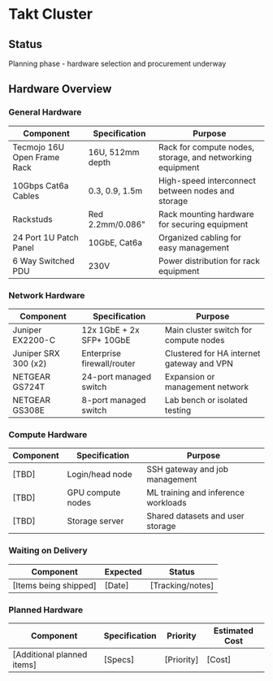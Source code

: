 # Takt Cluster

## Status

Planning phase - hardware selection and procurement underway

## Hardware Overview

### General Hardware

| Component | Specification | Purpose |
|-----------|---------------|---------|
| Tecmojo 16U Open Frame Rack | 16U, 512mm depth | Rack for compute nodes, storage, and networking equipment |
| 10Gbps Cat6a Cables | 0.3, 0.9, 1.5m | High-speed interconnect between nodes and storage |
| Rackstuds | Red 2.2mm/0.086" | Rack mounting hardware for securing equipment |
| 24 Port 1U Patch Panel | 10GbE, Cat6a | Organized cabling for easy management |
| 6 Way Switched PDU | 230V | Power distribution for rack equipment |

### Network Hardware

| Component | Specification | Purpose |
|-----------|---------------|---------|
| Juniper EX2200-C | 12x 1GbE + 2x SFP+ 10GbE | Main cluster switch for compute nodes |
| Juniper SRX 300 (x2) | Enterprise firewall/router | Clustered for HA internet gateway and VPN |
| NETGEAR GS724T | 24-port managed switch | Expansion or management network |
| NETGEAR GS308E | 8-port managed switch | Lab bench or isolated testing |

### Compute Hardware

| Component | Specification | Purpose |
|-----------|---------------|---------|
| [TBD] | Login/head node | SSH gateway and job management |
| [TBD] | GPU compute nodes | ML training and inference workloads |
| [TBD] | Storage server | Shared datasets and user storage |

### Waiting on Delivery

| Component | Expected | Status |
|-----------|----------|--------|
| [Items being shipped] | [Date] | [Tracking/notes] |

### Planned Hardware

| Component | Specification | Priority | Estimated Cost |
|-----------|---------------|----------|----------------|
| [Additional planned items] | [Specs] | [Priority] | [Cost] |
